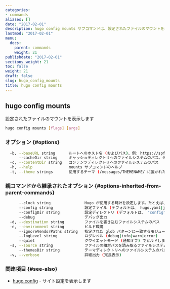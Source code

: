 ```yaml
---
categories:
- commands
aliases: []
date: "2017-02-01"
description: hugo config mounts サブコマンドは、設定されたファイルのマウントを表示します。
lastmod: "2017-02-01"
menu:
  docs:
    parent: commands
    weight: 21
publishdate: "2017-02-01"
sections_weight: 21
toc: false
weight: 21
draft: false
slug: hugo_config_mounts
title: hugo config mounts
---
```

## hugo config mounts

設定されたファイルのマウントを表示します

```bash
hugo config mounts [flags] [args]
```

### オプション {#options}

```bash
  -b, --baseURL string      ルートへのホスト名 (およびパス)、例: https://spf13.com/
      --cacheDir string     キャッシュディレクトリへのファイルシステムのパス。デフォルト: $TMPDIR/hugo_cache_$USER/
  -c, --contentDir string   コンテンツディレクトリへのファイルシステムのパス
  -h, --help                mounts サブコマンドのヘルプ
  -t, --theme strings       使用するテーマ (/messages/THEMENAME/ に置かれた)
```

### 親コマンドから継承されたオプション {#options-inherited-from-parent-commands}

```bash
      --clock string               Hugo が使用する時計を設定します。たとえば、 --clock 2021-11-06T22:30:00.00+09:00
      --config string              設定ファイル (デフォルトは、 hugo.yaml|json|toml)
      --configDir string           設定ディレクトリ (デフォルトは、 "config")
      --debug                      デバッグ出力
  -d, --destination string         ファイルを書き込むファイルシステムのパス
  -e, --environment string         ビルド環境
      --ignoreVendorPaths string   指定された glob パターンに一致するモジュールパスの _vendor を無視します
      --logLevel string            ログレベル (debug|info|warn|error)
      --quiet                      クワイエットモード (通知オフ) でビルドします
  -s, --source string              ファイルの相対パスを読み取るファイルシステムのパス
      --themesDir string           テーマディレクトリへのファイルシステムのパス
  -v, --verbose                    詳細出力 (冗長表示)
```

### 関連項目 {#see-also}

* [hugo config](/commands/hugo_config/)	 - サイト設定を表示します

